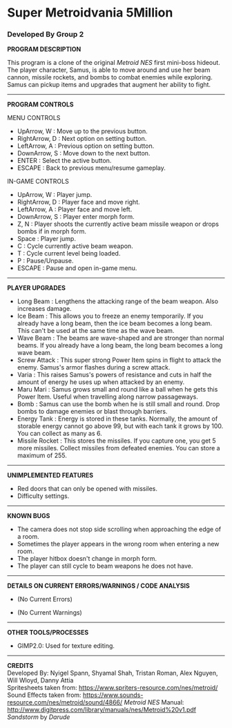 # Super Metroidvania 5Million
### Developed By Group 2

**PROGRAM DESCRIPTION**

This program is a clone of the original *Metroid NES* first mini-boss hideout. The player character, Samus, is able to move around and use her beam cannon, missile rockets, and bombs to combat enemies while exploring. Samus can pickup items and upgrades that augment her ability to fight.
___
**PROGRAM CONTROLS**

MENU CONTROLS
* UpArrow, W : Move up to the previous button.
* RightArrow, D : Next option on setting button.
* LeftArrow, A : Previous option on setting button.
* DownArrow, S : Move down to the next button.
* ENTER : Select the active button.
* ESCAPE : Back to previous menu/resume gameplay.


IN-GAME CONTROLS
* UpArrow, W : Player jump.
* RightArrow, D : Player face and move right.
* LeftArrow, A : Player face and move left.
* DownArrow, S : Player enter morph form.
* Z, N : Player shoots the currently active beam missile weapon or drops bombs if in morph form.
* Space : Player jump.
* C : Cycle currently active beam weapon.
* T : Cycle current level being loaded.
* P : Pause/Unpause.
* ESCAPE : Pause and open in-game menu.
___
**PLAYER UPGRADES**

* Long Beam : Lengthens the attacking range of the beam weapon. Also increases damage.
* Ice Beam : This allows you to freeze an enemy temporarily. If you already have a long beam, then the ice beam becomes a long beam. This can't be used at the same time as the wave beam.
* Wave Beam : The beams are wave-shaped and are stronger than normal beams. If you already have a long beam, the long beam becomes a long wave beam.
* Screw Attack : This super strong Power Item spins in flight to attack the enemy. Samus's armor flashes during a screw attack.
 * Varia : This raises Samus's powers of resistance and cuts in half the amount of energy he uses up when attacked by an enemy.
 * Maru Mari : Samus grows small and round like a ball when he gets this Power Item. Useful when travelling along narrow passageways.
 * Bomb : Samus can use the bomb when he is still small and round. Drop bombs to damage enemies or blast through barriers.
 * Energy Tank : Energy is stored in these tanks. Normally, the amount of storable energy cannot go above 99, but with each tank it grows by 100. You can collect as many as 6.
 * Missile Rocket : This stores the missiles. If you capture one, you get 5 more missiles. Collect missiles from defeated enemies. You can store a maximum of 255.

___
**UNIMPLEMENTED FEATURES**
* Red doors that can only be opened with missiles.
* Difficulty settings.

___
**KNOWN BUGS**
* The camera does not stop side scrolling when approaching the edge of a room.
* Sometimes the player appears in the wrong room when entering a new room.
* The player hitbox doesn't change in morph form.
* The player can still cycle to beam weapons he does not have.

___
**DETAILS ON CURRENT ERRORS/WARNINGS / CODE ANALYSIS**

* (No Current Errors)

* (No Current Warnings)

___
**OTHER TOOLS/PROCESSES**

* GIMP2.0: Used for texture editing. 

___
**CREDITS**  
Developed By: Nyigel Spann, Shyamal Shah, Tristan Roman, Alex Nguyen, Will Wloyd, Danny Attia  
Spritesheets taken from: https://www.spriters-resource.com/nes/metroid/  
Sound Effects taken from: https://www.sounds-resource.com/nes/metroid/sound/4866/
*Metroid NES* Manual: http://www.digitpress.com/library/manuals/nes/Metroid%20v1.pdf
*Sandstorm* by *Darude*

